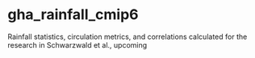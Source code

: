 # gha_rainfall_cmip6
Rainfall statistics, circulation metrics, and correlations calculated for the research in Schwarzwald et al., upcoming
